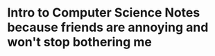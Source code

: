 ###

<h1>Intro to Computer Science Notes because friends are annoying and won't stop bothering me</h1>
